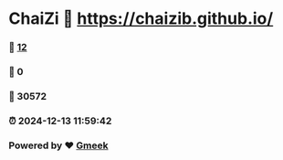 # ChaiZi :link: https://chaizib.github.io/ 
### :page_facing_up: [12](https://chaizib.github.io//tag.html) 
### :speech_balloon: 0 
### :hibiscus: 30572 
### :alarm_clock: 2024-12-13 11:59:42 
### Powered by :heart: [Gmeek](https://github.com/Meekdai/Gmeek)
